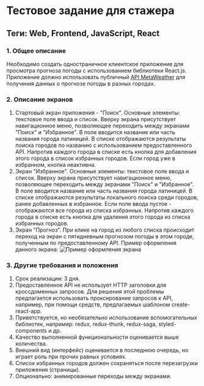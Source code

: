 # Тестовое задание для стажера

## Теги: Web, Frontend, JavaScript, React

### 1. Общее описание

Необходимо создать одностраничное клиентское приложение для просмотра прогноза погоды с использованием библиотеки React.js. Приложение должно использовать публичный [API MetaWeather](https://www.metaweather.com/api/) для получения данных о прогнозе погоды в разных городах.

### 2. Описание экранов

1. Стартовый экран приложения - "Поиск". Основные элементы: текстовое поле ввода и список. Вверху экрана присутствует навигационное меню, позволяющее переходить между экранами "Поиск" и "Избранное". В поле вводится название или часть названия города латиницей. В списке отображаются результаты поиска городов по названию с использованием предоставленного API. Напротив каждого города в списке есть кнопка для добавления этого города в список избранных городов. Если город уже в избранном, кнопка неактивна.
1. Экран "Избранное". Основные элементы: текстовое поле ввода и список. Вверху экрана присутствует навигационное меню, позволяющее переходить между экранами "Поиск" и "Избранное". В поле вводится название или часть названия города латиницей. В списке отображаются результаты локального поиска среди городов, ранее добавленных в избранное. Если поле ввода пустое - отображаются все города из списка избранных. Напротив каждого города в списке есть кнопка для удаления этого города из списка избранных городов.
1. Экран "Прогноз". При клике на город из любого списка происходит переход на экран с пятидневным прогнозом погоды в этом городе, полученным по предоставленному API. Пример оформления данного экрана:
   ![Пример оформления экрана](https://preview.ibb.co/fKRqgw/Screen_Shot_2018_01_22_at_16_59_23.png)

### 3. Другие требования и положения

1. Срок реализации: 3 дня.
1. Предоставленное API не использует HTTP заголовки для кроссдоменных запросов. Для решения этой проблемы предлагается использовать проксирование запросов к API, например, при помощи средств, предлагаемых шаблоном create-react-app.
1. Приветствуется, но необязательно использование вспомогательных библиотек, например: redux, redux-thunk, redux-saga, styled-components и др.
1. Качество выполненной функциональности оценивается выше количества.
1. Внешний вид (интерфейс) оценивается в последнюю очередь, но играет роль при прочих равных условиях.
1. Список избранных городов должен сохраняться после перезагрузки приложения (страницы).
1. Опционально: анимированные переходы между экранами.

